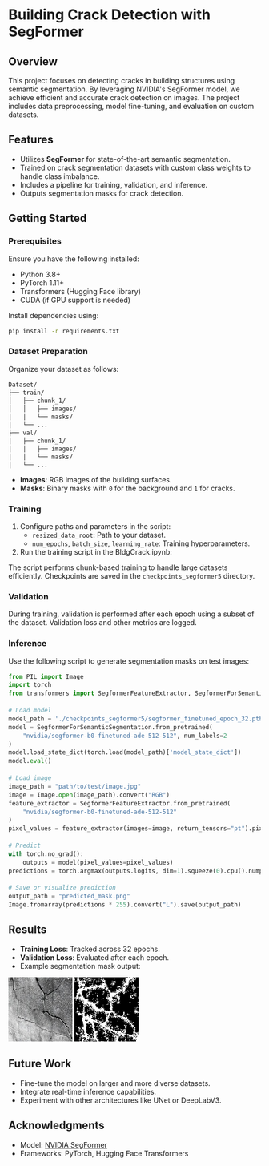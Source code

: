 # Building Crack Detection with SegFormer

## Overview
This project focuses on detecting cracks in building structures using semantic segmentation. By leveraging NVIDIA's SegFormer model, we achieve efficient and accurate crack detection on images. The project includes data preprocessing, model fine-tuning, and evaluation on custom datasets.

## Features
- Utilizes **SegFormer** for state-of-the-art semantic segmentation.
- Trained on crack segmentation datasets with custom class weights to handle class imbalance.
- Includes a pipeline for training, validation, and inference.
- Outputs segmentation masks for crack detection.

## Getting Started

### Prerequisites
Ensure you have the following installed:
- Python 3.8+
- PyTorch 1.11+
- Transformers (Hugging Face library)
- CUDA (if GPU support is needed)

Install dependencies using:
```bash
pip install -r requirements.txt
```

### Dataset Preparation
Organize your dataset as follows:
```
Dataset/
├── train/
│   ├── chunk_1/
│   │   ├── images/
│   │   └── masks/
│   └── ...
├── val/
│   ├── chunk_1/
│   │   ├── images/
│   │   └── masks/
│   └── ...
```
- **Images**: RGB images of the building surfaces.
- **Masks**: Binary masks with `0` for the background and `1` for cracks.

### Training
1. Configure paths and parameters in the script:
   - `resized_data_root`: Path to your dataset.
   - `num_epochs`, `batch_size`, `learning_rate`: Training hyperparameters.
2. Run the training script in the BldgCrack.ipynb:

The script performs chunk-based training to handle large datasets efficiently. Checkpoints are saved in the `checkpoints_segformer5` directory.

### Validation
During training, validation is performed after each epoch using a subset of the dataset. Validation loss and other metrics are logged.

### Inference
Use the following script to generate segmentation masks on test images:
```python
from PIL import Image
import torch
from transformers import SegformerFeatureExtractor, SegformerForSemanticSegmentation

# Load model
model_path = './checkpoints_segformer5/segformer_finetuned_epoch_32.pth'
model = SegformerForSemanticSegmentation.from_pretrained(
    "nvidia/segformer-b0-finetuned-ade-512-512", num_labels=2
)
model.load_state_dict(torch.load(model_path)['model_state_dict'])
model.eval()

# Load image
image_path = "path/to/test/image.jpg"
image = Image.open(image_path).convert("RGB")
feature_extractor = SegformerFeatureExtractor.from_pretrained(
    "nvidia/segformer-b0-finetuned-ade-512-512"
)
pixel_values = feature_extractor(images=image, return_tensors="pt").pixel_values

# Predict
with torch.no_grad():
    outputs = model(pixel_values=pixel_values)
predictions = torch.argmax(outputs.logits, dim=1).squeeze(0).cpu().numpy()

# Save or visualize prediction
output_path = "predicted_mask.png"
Image.fromarray(predictions * 255).convert("L").save(output_path)
```

## Results
- **Training Loss**: Tracked across 32 epochs.
- **Validation Loss**: Evaluated after each epoch.
- Example segmentation mask output:

![Original Image](./Python/testimage4.jpg)
![Example Prediction](./Python/predicted_mask6_visualization.png)


## Future Work
- Fine-tune the model on larger and more diverse datasets.
- Integrate real-time inference capabilities.
- Experiment with other architectures like UNet or DeepLabV3.

## Acknowledgments
- Model: [NVIDIA SegFormer](https://huggingface.co/nvidia/segformer-b0-finetuned-ade-512-512)
- Frameworks: PyTorch, Hugging Face Transformers


